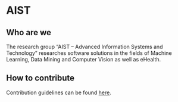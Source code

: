 # AIST

## Who are we

The research group “AIST – Advanced Information Systems and Technology” researches software solutions in the fields of Machine Learning, Data Mining and Computer Vision as well as eHealth.

## How to contribute

Contribution guidelines can be found [here](./CONTRIBUTING.md).
